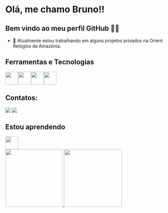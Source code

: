 # Olá, me chamo Bruno!!
## Bem vindo ao meu perfil GitHub 🤙🏾

- 🔭 Atualmente estou trabalhando em alguns projetos privados na Orient Relógios da Amazônia.

## Ferramentas e Tecnologias
          
<img src="https://cdn.jsdelivr.net/gh/devicons/devicon/icons/github/github-original.svg" width="40" height="40"/><img src="https://cdn.jsdelivr.net/gh/devicons/devicon/icons/bash/bash-original.svg" width="40" height="40" /><img src="https://cdn.jsdelivr.net/gh/devicons/devicon/icons/dotnetcore/dotnetcore-original.svg" width="40" height="40" /><img src="https://cdn.jsdelivr.net/gh/devicons/devicon/icons/html5/html5-original-wordmark.svg"  width="40" height="40"  />
          
## Contatos:

<div>

<a href = "mailto:brunomgoncalves@gmail.com"><img src="https://img.shields.io/badge/Gmail-D14836?style=for-the-badge&logo=gmail&logoColor=white" target="_blank"></a>
<a href="https://www.linkedin.com/in/bmendesgonca" target="_blank"><img src="https://img.shields.io/badge/-LinkedIn-%230077B5?style=for-the-badge&logo=linkedin&logoColor=white" target="_blank"></a>   
</div>
          

 ## Estou aprendendo
<img src="https://cdn.jsdelivr.net/gh/devicons/devicon/icons/linux/linux-original.svg" width="40" height="40"/>

<div>
<a href="https://github.com/seu-usuário-aqui">
<img height="180em" src="https://github-readme-stats.vercel.app/api/top-langs/?username=bmgoncalves&layout=compact&langs_count=7&theme=dracula"/>
<img height="180em" src="https://github-readme-stats.vercel.app/api?username=bmgoncalves&show_icons=true&theme=dracula&include_all_commits=true&count_private=true"/>
</div>
          

